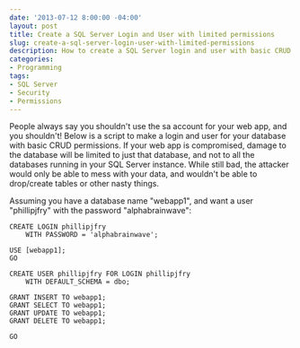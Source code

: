 ```yaml
---
date: '2013-07-12 8:00:00 -04:00'
layout: post
title: Create a SQL Server Login and User with limited permissions 
slug: create-a-sql-server-login-user-with-limited-permissions
description: How to create a SQL Server login and user with basic CRUD permissions.
categories:
- Programming
tags:
- SQL Server
- Security
- Permissions
---
```


People always say you shouldn't use the sa account for your web app, and you shouldn't!  Below is a script to make a login and user for your database with basic CRUD permissions.  If your web app is compromised, damage to the database will be limited to just that database, and not to all the databases running in your SQL Server instance.  While still bad, the attacker would only be able to mess with your data, and wouldn't be able to drop/create tables or other nasty things.

Assuming you have a database name "webapp1", and want a user "phillipjfry" with the password "alphabrainwave":

	CREATE LOGIN phillipjfry 
		WITH PASSWORD = 'alphabrainwave';
	
	USE [webapp1];
	GO
	
	CREATE USER phillipjfry FOR LOGIN phillipjfry
		WITH DEFAULT_SCHEMA = dbo;
	
	GRANT INSERT TO webapp1;
	GRANT SELECT TO webapp1;
	GRANT UPDATE TO webapp1;
	GRANT DELETE TO webapp1;
	
	GO